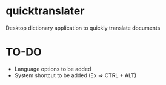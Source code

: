 # quicktranslater
Desktop dictionary application to quickly translate documents

# TO-DO
- Language options to be added
- System shortcut to be added (Ex => CTRL + ALT)

